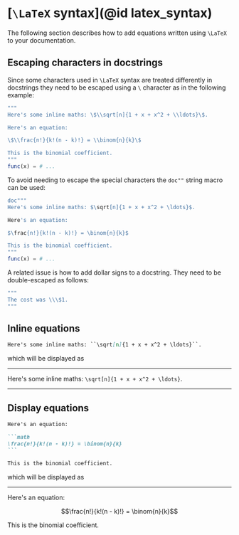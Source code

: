 # [``\LaTeX`` syntax](@id latex_syntax)

The following section describes how to add equations written using ``\LaTeX`` to your
documentation.

## Escaping characters in docstrings

Since some characters used in ``\LaTeX`` syntax are treated differently in docstrings they
need to be escaped using a `\` character as in the following example:

```julia
"""
Here's some inline maths: \$\\sqrt[n]{1 + x + x^2 + \\ldots}\$.

Here's an equation:

\$\\frac{n!}{k!(n - k)!} = \\binom{n}{k}\$

This is the binomial coefficient.
"""
func(x) = # ...
```

To avoid needing to escape the special characters the `doc""` string macro can be used:

```julia
doc"""
Here's some inline maths: $\sqrt[n]{1 + x + x^2 + \ldots}$.

Here's an equation:

$\frac{n!}{k!(n - k)!} = \binom{n}{k}$

This is the binomial coefficient.
"""
func(x) = # ...
```

A related issue is how to add dollar signs to a docstring. They need to be
double-escaped as follows:
```julia
"""
The cost was \\\$1.
"""
```

## Inline equations

```markdown
Here's some inline maths: ``\sqrt[n]{1 + x + x^2 + \ldots}``.
```

which will be displayed as

---

Here's some inline maths: ``\sqrt[n]{1 + x + x^2 + \ldots}``.

---

## Display equations

````markdown
Here's an equation:

```math
\frac{n!}{k!(n - k)!} = \binom{n}{k}
```

This is the binomial coefficient.
````

which will be displayed as

---

Here's an equation:

```math
\frac{n!}{k!(n - k)!} = \binom{n}{k}
```

This is the binomial coefficient.
